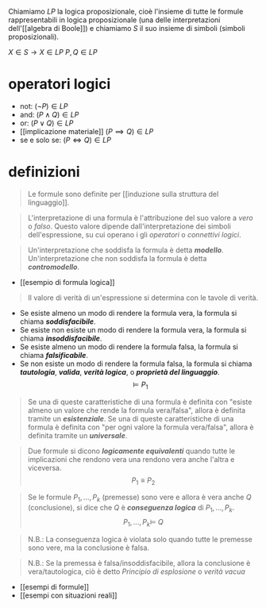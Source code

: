 Chiamiamo $LP$ la logica proposizionale, cioè l'insieme di tutte le formule rappresentabili in logica proposizionale (una delle interpretazioni dell'[[algebra di Boole]]) e chiamiamo $S$ il suo insieme di simboli (simboli proposizionali).

$X \in S \rightarrow X \in LP$
$P, Q \in LP$

# operatori logici

- not: $(\neg P) \in LP$
- and: $(P \land Q)\in LP$
- or: $(P\lor Q)\in LP$
- [[implicazione materiale]] $(P\implies Q) \in LP$
- se e solo se: $(P\iff Q)\in LP$

# definizioni

> Le formule sono definite per [[induzione sulla struttura del linguaggio]].

> L'interpretazione di una formula è l'attribuzione del suo valore a *vero* o *falso*. Questo valore dipende dall'interpretazione dei simboli dell'espressione, su cui operano i gli *operatori* o *connettivi logici*.

> Un'interpretazione che soddisfa la formula è detta ***modello***.
> Un'interpretazione che non soddisfa la formula è detta ***contromodello***.

- [[esempio di formula logica]]

> Il valore di verità di un'espressione si determina con le tavole di verità.

- Se esiste almeno un modo di rendere la formula vera, la formula si chiama ***soddisfacibile***.
- Se esiste non esiste un modo di rendere la formula vera, la formula si chiama ***insoddisfacibile***.
- Se esiste almeno un modo di rendere la formula falsa, la formula si chiama ***falsificabile***.
- Se non esiste un modo di rendere la formula falsa, la formula si chiama ***tautologia***, ***valida***, ***verità logica***, o ***proprietà del linguaggio***.
	$$\vDash P_{1}$$

> Se una di queste caratteristiche di una formula è definita con "esiste almeno un valore che rende la formula vera/falsa", allora è definita tramite un ***esistenziale***.
> Se una di queste caratteristiche di una formula è definita con "per ogni valore la formula vera/falsa", allora è definita tramite un ***universale***.

> Due formule si dicono ***logicamente equivalenti*** quando tutte le implicazioni che rendono vera una rendono vera anche l'altra e viceversa.
> $$P_{1}\equiv P_{2}$$

> Se le formule $P_{1},...,P_{k}$ (premesse) sono vere e allora è vera anche $Q$ (conclusione), si dice che $Q$ è ***conseguenza logica*** di $P_{1},...,P_{k}$.
> $$P_{1},...,P_{k} \vDash\ Q$$

> N.B.: La conseguenza logica è violata solo quando tutte le premesse sono vere, ma la conclusione è falsa.

> N.B.: Se la premessa è falsa/insoddisfacibile, allora la conclusione è vera/tautologica, ciò è detto *Principio di esplosione* o *verità vacua*

- [[esempi di formule]]
- [[esempi con situazioni reali]]


